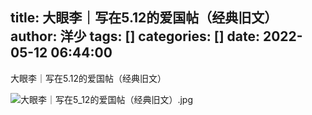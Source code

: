 title: 大眼李｜写在5.12的爱国帖（经典旧文）
author: 洋少
tags: []
categories: []
date: 2022-05-12 06:44:00
---
大眼李｜写在5.12的爱国帖（经典旧文）
<!-- more -->
![大眼李｜写在5_12的爱国帖（经典旧文）.jpg](http://124.220.167.166:8081/i/2022/05/12/627c3c26cca2b.jpg)